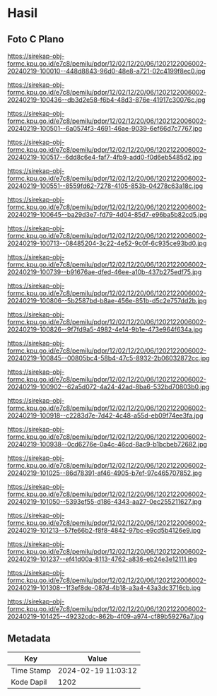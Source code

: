 # Hasil

## Foto C Plano

https://sirekap-obj-formc.kpu.go.id/e7c8/pemilu/pdpr/12/02/12/20/06/1202122006002-20240219-100010--448d8843-96d0-48e8-a721-02c4199f8ec0.jpg

https://sirekap-obj-formc.kpu.go.id/e7c8/pemilu/pdpr/12/02/12/20/06/1202122006002-20240219-100436--db3d2e58-f6b4-48d3-876e-41917c30076c.jpg

https://sirekap-obj-formc.kpu.go.id/e7c8/pemilu/pdpr/12/02/12/20/06/1202122006002-20240219-100501--6a0574f3-4691-46ae-9039-6ef66d7c7767.jpg

https://sirekap-obj-formc.kpu.go.id/e7c8/pemilu/pdpr/12/02/12/20/06/1202122006002-20240219-100517--6dd8c6e4-faf7-4fb9-add0-f0d6eb5485d2.jpg

https://sirekap-obj-formc.kpu.go.id/e7c8/pemilu/pdpr/12/02/12/20/06/1202122006002-20240219-100551--8559fd62-7278-4105-853b-04278c63a18c.jpg

https://sirekap-obj-formc.kpu.go.id/e7c8/pemilu/pdpr/12/02/12/20/06/1202122006002-20240219-100645--ba29d3e7-fd79-4d04-85d7-e96ba5b82cd5.jpg

https://sirekap-obj-formc.kpu.go.id/e7c8/pemilu/pdpr/12/02/12/20/06/1202122006002-20240219-100713--08485204-3c22-4e52-9c0f-6c935ce93bd0.jpg

https://sirekap-obj-formc.kpu.go.id/e7c8/pemilu/pdpr/12/02/12/20/06/1202122006002-20240219-100739--b91676ae-dfed-46ee-a10b-437b275edf75.jpg

https://sirekap-obj-formc.kpu.go.id/e7c8/pemilu/pdpr/12/02/12/20/06/1202122006002-20240219-100806--5b2587bd-b8ae-456e-851b-d5c2e757dd2b.jpg

https://sirekap-obj-formc.kpu.go.id/e7c8/pemilu/pdpr/12/02/12/20/06/1202122006002-20240219-100826--9f7fd9a5-4982-4e14-9b1e-473e964f634a.jpg

https://sirekap-obj-formc.kpu.go.id/e7c8/pemilu/pdpr/12/02/12/20/06/1202122006002-20240219-100845--00805bc4-58b4-47c5-8932-2b06032872cc.jpg

https://sirekap-obj-formc.kpu.go.id/e7c8/pemilu/pdpr/12/02/12/20/06/1202122006002-20240219-100902--62a5d072-4a24-42ad-8ba6-532bd70803b0.jpg

https://sirekap-obj-formc.kpu.go.id/e7c8/pemilu/pdpr/12/02/12/20/06/1202122006002-20240219-100918--c2283d7e-7d42-4c48-a55d-eb09f74ee3fa.jpg

https://sirekap-obj-formc.kpu.go.id/e7c8/pemilu/pdpr/12/02/12/20/06/1202122006002-20240219-100938--0cd6276e-0a4c-46cd-8ac9-b1bcbeb72682.jpg

https://sirekap-obj-formc.kpu.go.id/e7c8/pemilu/pdpr/12/02/12/20/06/1202122006002-20240219-101025--86d78391-af46-4905-b7ef-97c465707852.jpg

https://sirekap-obj-formc.kpu.go.id/e7c8/pemilu/pdpr/12/02/12/20/06/1202122006002-20240219-101050--5393ef55-d186-4343-aa27-0ec255211627.jpg

https://sirekap-obj-formc.kpu.go.id/e7c8/pemilu/pdpr/12/02/12/20/06/1202122006002-20240219-101213--57fe66b2-f8f8-4842-97bc-e9cd5b4126e9.jpg

https://sirekap-obj-formc.kpu.go.id/e7c8/pemilu/pdpr/12/02/12/20/06/1202122006002-20240219-101237--ef41d00a-8113-4762-a836-eb24e3e12111.jpg

https://sirekap-obj-formc.kpu.go.id/e7c8/pemilu/pdpr/12/02/12/20/06/1202122006002-20240219-101308--1f3ef8de-087d-4b18-a3a4-43a3dc3716cb.jpg

https://sirekap-obj-formc.kpu.go.id/e7c8/pemilu/pdpr/12/02/12/20/06/1202122006002-20240219-101425--49232cdc-862b-4f09-a974-cf89b59276a7.jpg


## Metadata

| Key        | Value               |
| ---------- | ------------------- |
| Time Stamp | 2024-02-19 11:03:12 |
| Kode Dapil | 1202                |




